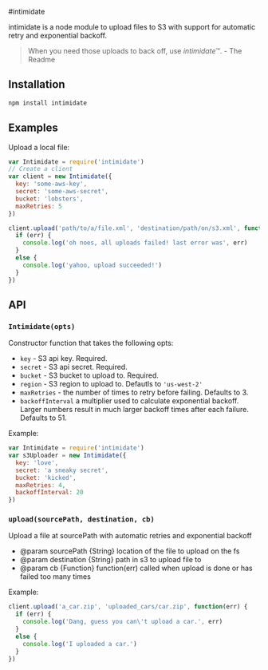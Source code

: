 #intimidate

intimidate is a node module to upload files to S3 with support for
automatic retry and exponential backoff.

> When you need those uploads to back off, use *intimidate*™. - The Readme

## Installation

```bash
npm install intimidate
```

## Examples

Upload a local file:

```JavaScript
var Intimidate = require('intimidate')
// Create a client
var client = new Intimidate({
  key: 'some-aws-key',
  secret: 'some-aws-secret',
  bucket: 'lobsters',
  maxRetries: 5
})

client.upload('path/to/a/file.xml', 'destination/path/on/s3.xml', function(err) {
  if (err) {
    console.log('oh noes, all uploads failed! last error was', err)
  }
  else {
    console.log('yahoo, upload succeeded!')
  }
})
```

## API

### `Intimidate(opts)`

Constructor function that takes the following opts:

* `key` - S3 api key. Required.
* `secret` - S3 api secret. Required.
* `bucket` - S3 bucket to upload to. Required.
* `region` - S3 region to upload to. Defautls to `'us-west-2'`
* `maxRetries` - the number of times to retry before failing. Defaults to 3.
* `backoffInterval` a multiplier used to calculate exponential backoff. Larger
   numbers result in much larger backoff times after each failure. Defaults to 51.

Example:

```JavaScript
var Intimidate = require('intimidate')
var s3Uploader = new Intimidate({
  key: 'love',
  secret: 'a sneaky secret',
  bucket: 'kicked',
  maxRetries: 4,
  backoffInterval: 20
})
```

### `upload(sourcePath, destination, cb)`


 Upload a file at sourcePath with automatic retries and exponential backoff

* @param sourcePath {String} location of the file to upload on the fs
* @param destination {String} path in s3 to upload file to
* @param cb {Function} function(err) called when upload is done or has failed too many times


Example:

```JavaScript
client.upload('a_car.zip', 'uploaded_cars/car.zip', function(err) {
  if (err) {
    console.log('Dang, guess you can\'t upload a car.', err)
  }
  else {
    console.log('I uploaded a car.')
  }
})
```
